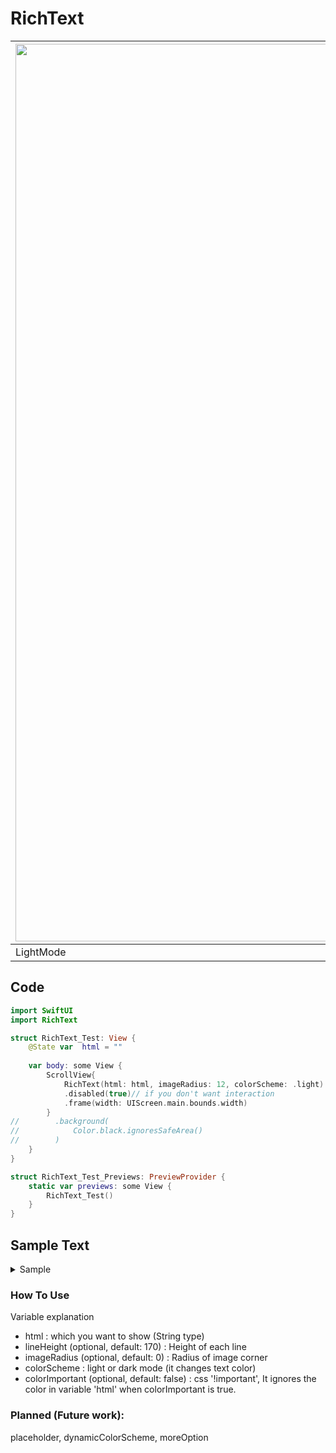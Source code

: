# RichText


| <img width="1436" alt="스크린샷 2021-07-25 오후 3 22 03" src="https://user-images.githubusercontent.com/73557895/126889821-a346bb72-c65a-47ae-9492-fc4dcfe79f02.png"> 	| <img width="1431" alt="스크린샷 2021-07-25 오후 3 22 11" src="https://user-images.githubusercontent.com/73557895/126889824-9e5c6b48-6d75-42bb-b3f2-69c469dd5e86.png"> 	|
|----------------------------------------------------------------------------------------------------------------------------------------------------------------------	|--------------------------------------------------------------------------------------------------------------------------------	|
| LightMode                                                                                                                                                                 	| DarkMode                                                                                                                        	|                                                                                               	|


## Code
```swift
import SwiftUI
import RichText

struct RichText_Test: View {
    @State var  html = ""
    
    var body: some View {
        ScrollView{
            RichText(html: html, imageRadius: 12, colorScheme: .light)
            .disabled(true)// if you don't want interaction
            .frame(width: UIScreen.main.bounds.width)
        }
//        .background(
//            Color.black.ignoresSafeArea()
//        )
    }
}

struct RichText_Test_Previews: PreviewProvider {
    static var previews: some View {
        RichText_Test()
    }
}

```
## Sample Text
<details>
<summary>Sample</summary>
<div markdown="1">

```swift
import SwiftUI
import RichText

struct RichText_Test: View {
    @State var  html = """
        <h1>Non quam nostram quidem, inquit Pomponius iocans;</h1>
        
        <img src = "https://user-images.githubusercontent.com/73557895/126889699-a735f993-2d95-4897-ae40-bcb932dc23cd.png">
        

        <p>Lorem ipsum dolor sit amet, consectetur adipiscing elit. Quis istum dolorem timet? Sit sane ista voluptas. Quis est tam dissimile homini. Duo Reges: constructio interrete. <i>Quam illa ardentis amores excitaret sui! Cur tandem?</i> </p>

        <dl>
            <dt><dfn>Avaritiamne minuis?</dfn></dt>
            <dd>Placet igitur tibi, Cato, cum res sumpseris non concessas, ex illis efficere, quod velis?</dd>
            <dt><dfn>Immo videri fortasse.</dfn></dt>
            <dd>Quae qui non vident, nihil umquam magnum ac cognitione dignum amaverunt.</dd>
            <dt><dfn>Si longus, levis.</dfn></dt>
            <dd>Ita ne hoc quidem modo paria peccata sunt.</dd>
        </dl>


        <ol>
            <li>Possumusne ergo in vita summum bonum dicere, cum id ne in cena quidem posse videamur?</li>
            <li>Placet igitur tibi, Cato, cum res sumpseris non concessas, ex illis efficere, quod velis?</li>
            <li>Unum nescio, quo modo possit, si luxuriosus sit, finitas cupiditates habere.</li>
        </ol>


        <blockquote cite="http://loripsum.net">
            Aristoteles, Xenocrates, tota illa familia non dabit, quippe qui valitudinem, vires, divitias, gloriam, multa alia bona esse dicant, laudabilia non dicant.
        </blockquote>


        <p>Scrupulum, inquam, abeunti; Conferam tecum, quam cuique verso rem subicias; Audeo dicere, inquit. Maximus dolor, inquit, brevis est. Nos commodius agimus. </p>

        <ul>
            <li>Cur igitur, inquam, res tam dissimiles eodem nomine appellas?</li>
            <li>Omnia peccata paria dicitis.</li>
        </ul>


        <h2>Laboro autem non sine causa;</h2>

        <p>Itaque contra est, ac dicitis; <code>Illa argumenta propria videamus, cur omnia sint paria peccata.</code> </p>

        <pre>Nunc dicam de voluptate, nihil scilicet novi, ea tamen, quae
        te ipsum probaturum esse confidam.

        Sin est etiam corpus, ista explanatio naturae nempe hoc
        effecerit, ut ea, quae ante explanationem tenebamus,
        relinquamus.
        </pre>



        """
    
    var body: some View {
        ScrollView{
            RichText(html: html, lineHeight: 170, imageRadius: 12, colorScheme: .light,colorImportant : false)
                .disabled(true)// if you don't want interaction
                .frame(width: UIScreen.main.bounds.width)
        }
        //        .background(
        //            Color.black.ignoresSafeArea()
        //        )
    }
}

struct RichText_Test_Previews: PreviewProvider {
    static var previews: some View {
        RichText_Test()
    }
}
    
```
  
 </div>
</details>


### How To Use

Variable explanation

 - html : which you want to show (String type)   
 - lineHeight (optional, default: 170) : Height of each line  
 - imageRadius (optional, default: 0)  : Radius of image corner 
 - colorScheme : light or dark mode (it changes text color)    
 - colorImportant (optional, default: false) : css '!important', It ignores the color in variable 'html' when colorImportant is true.

### Planned (Future work): 
placeholder, dynamicColorScheme, moreOption



